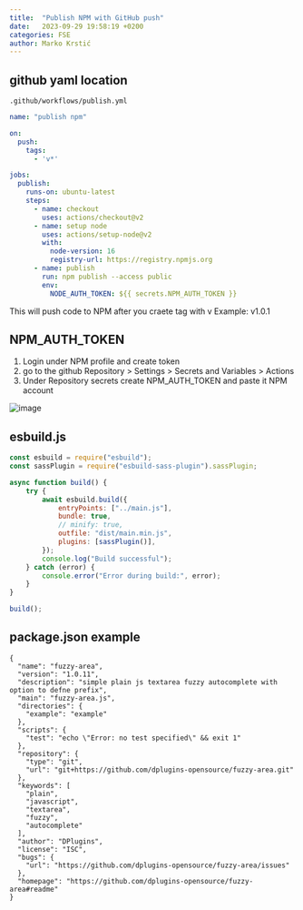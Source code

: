 ```yaml
---
title:  "Publish NPM with GitHub push"
date:   2023-09-29 19:58:19 +0200
categories: FSE
author: Marko Krstić
---
```

## github yaml location

```
.github/workflows/publish.yml
```

```yaml
name: "publish npm"

on:
  push:
    tags:
      - 'v*'

jobs:
  publish:
    runs-on: ubuntu-latest
    steps:
      - name: checkout
        uses: actions/checkout@v2
      - name: setup node
        uses: actions/setup-node@v2
        with:
          node-version: 16
          registry-url: https://registry.npmjs.org
      - name: publish
        run: npm publish --access public
        env:
          NODE_AUTH_TOKEN: ${{ secrets.NPM_AUTH_TOKEN }}

```

This will push code to NPM after you craete tag with v
Example: v1.0.1

## NPM_AUTH_TOKEN

1. Login under NPM profile and create token
2. go to the github Repository > Settings > Secrets and Variables > Actions
3. Under Repository secrets create NPM_AUTH_TOKEN and paste it NPM account

![image](https://raw.githubusercontent.com/wpdevnotes/wpdevnotes.github.io/main/_posts/2023-12-23-publish-github-to-npm/settings.png)

## esbuild.js

```js
const esbuild = require("esbuild");
const sassPlugin = require("esbuild-sass-plugin").sassPlugin;

async function build() {
    try {
        await esbuild.build({
            entryPoints: ["../main.js"],
            bundle: true,
            // minify: true,
            outfile: "dist/main.min.js",
            plugins: [sassPlugin()],
        });
        console.log("Build successful");
    } catch (error) {
        console.error("Error during build:", error);
    }
}

build();
```

## package.json example

```
{
  "name": "fuzzy-area",
  "version": "1.0.11",
  "description": "simple plain js textarea fuzzy autocomplete with option to defne prefix",
  "main": "fuzzy-area.js",
  "directories": {
    "example": "example"
  },
  "scripts": {
    "test": "echo \"Error: no test specified\" && exit 1"
  },
  "repository": {
    "type": "git",
    "url": "git+https://github.com/dplugins-opensource/fuzzy-area.git"
  },
  "keywords": [
    "plain",
    "javascript",
    "textarea",
    "fuzzy",
    "autocomplete"
  ],
  "author": "DPlugins",
  "license": "ISC",
  "bugs": {
    "url": "https://github.com/dplugins-opensource/fuzzy-area/issues"
  },
  "homepage": "https://github.com/dplugins-opensource/fuzzy-area#readme"
}

```